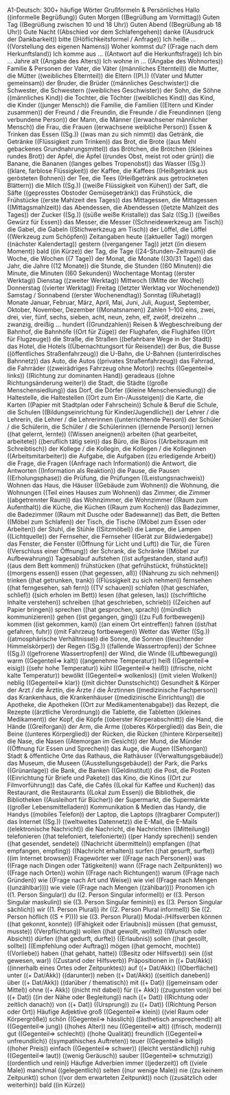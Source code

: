 A1-Deutsch: 300+ häufige Wörter
Grußformeln & Persönliches
Hallo  ((informelle Begrüßung))
Guten Morgen  ((Begrüßung am Vormittag))
Guten Tag  ((Begrüßung zwischen 10 und 18 Uhr))
Guten Abend  ((Begrüßung ab 18 Uhr))
Gute Nacht  ((Abschied vor dem Schlafengehen))
danke  ((Ausdruck der Dankbarkeit))
bitte  ((Höflichkeitsformel / Anfrage))
Ich heiße …  ((Vorstellung des eigenen Namens))
Woher kommst du?  ((Frage nach dem Herkunftsland))
Ich komme aus …  ((Antwort auf die Herkunftsfrage))
Ich bin … Jahre alt  ((Angabe des Alters))
Ich wohne in …  ((Angabe des Wohnortes))
Familie & Personen
der Vater, die Väter  ((männliches Elternteil))
die Mutter, die Mütter  ((weibliches Elternteil))
die Eltern ((Pl.))  ((Vater und Mutter gemeinsam))
der Bruder, die Brüder  ((männliches Geschwister))
die Schwester, die Schwestern  ((weibliches Geschwister))
der Sohn, die Söhne  ((männliches Kind))
die Tochter, die Töchter  ((weibliches Kind))
das Kind, die Kinder  ((junger Mensch))
die Familie, die Familien  ((Eltern und Kinder zusammen))
der Freund / die Freundin, die Freunde / die Freundinnen  ((eng verbundene Person))
der Mann, die Männer  ((erwachsener männlicher Mensch))
die Frau, die Frauen  ((erwachsene weibliche Person))
Essen & Trinken
das Essen ((Sg.))  ((was man zu sich nimmt))
das Getränk, die Getränke  ((Flüssigkeit zum Trinken))
das Brot, die Brote  ((aus Mehl gebackenes Grundnahrungsmittel))
das Brötchen, die Brötchen  ((kleines rundes Brot))
der Apfel, die Äpfel  ((rundes Obst, meist rot oder grün))
die Banane, die Bananen  ((langes gelbes Tropenobst))
das Wasser ((Sg.))  ((klare, farblose Flüssigkeit))
der Kaffee, die Kaffees  ((Heißgetränk aus gerösteten Bohnen))
der Tee, die Tees  ((Heißgetränk aus getrockneten Blättern))
die Milch ((Sg.))  ((weiße Flüssigkeit von Kühen))
der Saft, die Säfte  ((gepresstes Obstoder Gemüsegetränk))
das Frühstück, die Frühstücke  ((erste Mahlzeit des Tages))
das Mittagessen, die Mittagessen  ((Mittagsmahlzeit))
das Abendessen, die Abendessen  ((letzte Mahlzeit des Tages))
der Zucker ((Sg.))  ((süße weiße Kristalle))
das Salz ((Sg.))  ((weißes Gewürz für Essen))
das Messer, die Messer  ((Schneidewerkzeug am Tisch))
die Gabel, die Gabeln  ((Stichwerkzeug am Tisch))
der Löffel, die Löffel  ((Werkzeug zum Schöpfen))
Zeitangaben
heute  ((aktueller Tag))
morgen  ((nächster Kalendertag))
gestern  ((vergangener Tag))
jetzt  ((in diesem Moment))
bald  ((in Kürze))
der Tag, die Tage  ((24-Stunden-Zeitraum))
die Woche, die Wochen  ((7 Tage))
der Monat, die Monate  ((30/31 Tage))
das Jahr, die Jahre  ((12 Monate))
die Stunde, die Stunden  ((60 Minuten))
die Minute, die Minuten  ((60 Sekunden))
Wochentage
Montag  ((erster Werktag))
Dienstag  ((zweiter Werktag))
Mittwoch  ((Mitte der Woche))
Donnerstag  ((vierter Werktag))
Freitag  ((letzter Werktag vor Wochenende))
Samstag / Sonnabend  ((erster Wochenendtag))
Sonntag  ((Ruhetag))
Monate
Januar, Februar, März, April, Mai, Juni, Juli, August, September, Oktober, November, Dezember  ((Monatsnamen))
Zahlen 1–100
eins, zwei, drei, vier, fünf, sechs, sieben, acht, neun, zehn, elf, zwölf, dreizehn … zwanzig, dreißig … hundert  ((Grundzahlen))
Reisen & Wegbeschreibung
der Bahnhof, die Bahnhöfe  ((Ort für Züge))
der Flughafen, die Flughäfen  ((Ort für Flugzeuge))
die Straße, die Straßen  ((befahrbare Wege in der Stadt))
das Hotel, die Hotels  ((Übernachtungsort für Reisende))
der Bus, die Busse  ((öffentliches Straßenfahrzeug))
die U-Bahn, die U-Bahnen  ((unterirdisches Bahnnetz))
das Auto, die Autos  ((privates Straßenfahrzeug))
das Fahrrad, die Fahrräder  ((zweirädriges Fahrzeug ohne Motor))
rechts ((Gegenteil=> links))  ((Richtung zur dominanten Hand))
geradeaus  ((ohne Richtungsänderung weiter))
die Stadt, die Städte  ((große Menschensiedlung))
das Dorf, die Dörfer  ((kleine Menschensiedlung))
die Haltestelle, die Haltestellen  ((Ort zum Ein-/Aussteigen))
die Karte, die Karten  ((Papier mit Stadtplan oder Fahrschein))
Schule & Beruf
die Schule, die Schulen  ((Bildungseinrichtung für Kinder/Jugendliche))
der Lehrer / die Lehrerin, die Lehrer / die Lehrerinnen  ((unterrichtende Person))
der Schüler / die Schülerin, die Schüler / die Schülerinnen  ((lernende Person))
lernen ((hat gelernt, lernte))  ((Wissen aneignen))
arbeiten ((hat gearbeitet, arbeitete))  ((beruflich tätig sein))
das Büro, die Büros  ((Arbeitsraum mit Schreibtisch))
der Kollege / die Kollegin, die Kollegen / die Kolleginnen  ((Arbeitsmitarbeiter))
die Aufgabe, die Aufgaben  ((zu erledigende Arbeit))
die Frage, die Fragen  ((Anfrage nach Information))
die Antwort, die Antworten  ((Information als Reaktion))
die Pause, die Pausen  ((Erholungsphase))
die Prüfung, die Prüfungen  ((Leistungsnachweis))
Wohnen
das Haus, die Häuser  ((Gebäude zum Wohnen))
die Wohnung, die Wohnungen  ((Teil eines Hauses zum Wohnen))
das Zimmer, die Zimmer  ((abgetrennter Raum))
das Wohnzimmer, die Wohnzimmer  ((Raum zum Aufenthalt))
die Küche, die Küchen  ((Raum zum Kochen))
das Badezimmer, die Badezimmer  ((Raum mit Dusche oder Badewanne))
das Bett, die Betten  ((Möbel zum Schlafen))
der Tisch, die Tische  ((Möbel zum Essen oder Arbeiten))
der Stuhl, die Stühle  ((Sitzmöbel))
die Lampe, die Lampen  ((Lichtquelle))
der Fernseher, die Fernseher  ((Gerät zur Bildwiedergabe))
das Fenster, die Fenster  ((Öffnung für Licht und Luft))
die Tür, die Türen  ((Verschluss einer Öffnung))
der Schrank, die Schränke  ((Möbel zur Aufbewahrung))
Tagesablauf
aufstehen ((ist aufgestanden, stand auf))  ((aus dem Bett kommen))
frühstücken ((hat gefrühstückt, frühstückte))  ((morgens essen))
essen ((hat gegessen, aß))  ((Nahrung zu sich nehmen))
trinken ((hat getrunken, trank))  ((Flüssigkeit zu sich nehmen))
fernsehen ((hat ferngesehen, sah fern))  ((TV schauen))
schlafen ((hat geschlafen, schlief))  ((sich erholen im Bett))
lesen ((hat gelesen, las))  ((schriftliche Inhalte verstehen))
schreiben ((hat geschrieben, schrieb))  ((Zeichen auf Papier bringen))
sprechen ((hat gesprochen, sprach))  ((mündlich kommunizieren))
gehen ((ist gegangen, ging))  ((zu Fuß fortbewegen))
kommen ((ist gekommen, kam))  ((an einem Ort eintreffen))
fahren ((ist/hat gefahren, fuhr))  ((mit Fahrzeug fortbewegen))
Wetter
das Wetter ((Sg.))  ((atmosphärische Verhältnisse))
die Sonne, die Sonnen  ((leuchtender Himmelskörper))
der Regen ((Sg.))  ((fallende Wassertropfen))
der Schnee ((Sg.))  ((gefrorene Wassertropfen))
der Wind, die Winde  ((Luftbewegung))
warm ((Gegenteil=> kalt))  ((angenehme Temperatur))
heiß ((Gegenteil=> eisig))  ((sehr hohe Temperatur))
kühl ((Gegenteil=> heiß))  ((frische, nicht kalte Temperatur))
bewölkt ((Gegenteil=> wolkenlos))  ((mit vielen Wolken))
neblig ((Gegenteil=> klar))  ((mit dichter Dunstschicht))
Gesundheit & Körper
der Arzt / die Ärztin, die Ärzte / die Ärztinnen  ((medizinische Fachperson))
das Krankenhaus, die Krankenhäuser  ((medizinische Einrichtung))
die Apotheke, die Apotheken  ((Ort zur Medikamentenabgabe))
das Rezept, die Rezepte  ((ärztliche Verordnung))
die Tablette, die Tabletten  ((kleines Medikament))
der Kopf, die Köpfe  ((oberster Körperabschnitt))
die Hand, die Hände  ((Greiforgan))
der Arm, die Arme  ((oberes Körperglied))
das Bein, die Beine  ((unteres Körperglied))
der Rücken, die Rücken  ((hintere Körperseite))
die Nase, die Nasen  ((Atemorgan im Gesicht))
der Mund, die Münder  ((Öffnung für Essen und Sprechen))
das Auge, die Augen  ((Sehorgan))
Stadt & öffentliche Orte
das Rathaus, die Rathäuser  ((Verwaltungsgebäude))
das Museum, die Museen  ((Ausstellungsgebäude))
der Park, die Parks  ((Grünanlage))
die Bank, die Banken  ((Geldinstitut))
die Post, die Posten  ((Einrichtung für Briefe und Pakete))
das Kino, die Kinos  ((Ort zur Filmvorführung))
das Café, die Cafés  ((Lokal für Kaffee und Kuchen))
das Restaurant, die Restaurants  ((Lokal zum Essen))
die Bibliothek, die Bibliotheken  ((Ausleihort für Bücher))
der Supermarkt, die Supermärkte  ((großer Lebensmittelladen))
Kommunikation & Medien
das Handy, die Handys  ((mobiles Telefon))
der Laptop, die Laptops  ((tragbarer Computer))
das Internet ((Sg.))  ((weltweites Datennetz))
die E-Mail, die E-Mails  ((elektronische Nachricht))
die Nachricht, die Nachrichten  ((Mitteilung))
telefonieren ((hat telefoniert, telefonierte))  ((per Handy sprechen))
senden ((hat gesendet, sendete))  ((Nachricht übermitteln))
empfangen ((hat empfangen, empfing))  ((Nachricht erhalten))
surfen ((hat gesurft, surfte))  ((im Internet browsen))
Fragewörter
wer  ((Frage nach Personen))
was  ((Frage nach Dingen oder Tätigkeiten))
wann  ((Frage nach Zeitpunkten))
wo  ((Frage nach Orten))
wohin  ((Frage nach Richtungen))
warum  ((Frage nach Gründen))
wie  ((Frage nach Art und Weise))
wie viel  ((Frage nach Mengen ((unzählbar))))
wie viele  ((Frage nach Mengen ((zählbar))))
Pronomen
ich  ((1. Person Singular))
du  ((2. Person Singular informell))
er  ((3. Person Singular maskulin))
sie  ((3. Person Singular feminin))
es  ((3. Person Singular sächlich))
wir  ((1. Person Plural))
ihr  ((2. Person Plural informell))
Sie  ((2. Person höflich ((S + P))))
sie  ((3. Person Plural))
Modal-/Hilfsverben
können ((hat gekonnt, konnte))  ((Fähigkeit oder Erlaubnis))
müssen ((hat gemusst, musste))  ((Verpflichtung))
wollen ((hat gewollt, wollte))  ((Wunsch oder Absicht))
dürfen ((hat gedurft, durfte))  ((Erlaubnis))
sollen ((hat gesollt, sollte))  ((Empfehlung oder Auftrag))
mögen ((hat gemocht, mochte))  ((Vorliebe))
haben ((hat gehabt, hatte))  ((Besitz oder Hilfsverb))
sein ((ist gewesen, war))  ((Zustand oder Hilfsverb))
Präpositionen
in ((+ Dat/Akk))  ((innerhalb eines Ortes oder Zeitpunktes))
auf ((+ Dat/Akk))  ((Oberfläche))
unter ((+ Dat/Akk))  ((darunter))
neben ((+ Dat/Akk))  ((seitlich daneben))
über ((+ Dat/Akk))  ((darüber / thematisch))
mit ((+ Dat))  ((gemeinsam oder Mittel))
ohne ((+ Akk))  ((nicht mit dabei))
für ((+ Akk))  ((zugunsten von))
bei ((+ Dat))  ((in der Nähe oder Begleitung))
nach ((+ Dat))  ((Richtung oder zeitlich danach))
von ((+ Dat))  ((Ursprung))
zu ((+ Dat))  ((Richtung Person oder Ort))
Häufige Adjektive
groß ((Gegenteil=> klein))  ((viel Raum oder Körpergröße))
schön ((Gegenteil=> hässlich))  ((ästhetisch ansprechend))
alt ((Gegenteil=> jung))  ((hohes Alter))
neu ((Gegenteil=> alt))  ((frisch, modern))
gut ((Gegenteil=> schlecht))  ((hohe Qualität))
freundlich ((Gegenteil=> unfreundlich))  ((sympathisches Auftreten))
teuer ((Gegenteil=> billig))  ((hoher Preis))
einfach ((Gegenteil=> schwer))  ((leicht verständlich))
ruhig ((Gegenteil=> laut))  ((wenig Geräusch))
sauber ((Gegenteil=> schmutzig))  ((ordentlich und rein))
Häufige Adverbien
immer  ((jederzeit))
oft  ((viele Male))
manchmal  ((gelegentlich))
selten  ((nur wenige Male))
nie  ((zu keinem Zeitpunkt))
schon  ((vor dem erwarteten Zeitpunkt))
noch  ((zusätzlich oder weiterhin))
bald  ((in Kürze))